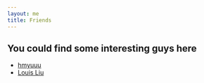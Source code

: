 ```yaml
---
layout: me
title: Friends
---
```


## You could find some interesting guys here

* [hmyuuu](https://www.hmyuuu.top/)
* [Louis Liu](https://potassium.site)